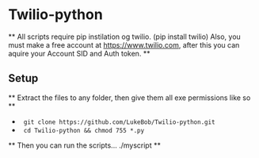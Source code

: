 # Twilio-python

** All scripts require pip instilation og twilio. (pip install twilio) 
Also, you must make a free account at https://www.twilio.com, after this you can aquire your Account SID and Auth token. **

## Setup ## 

** Extract the files to any folder, then give them all exe permissions like so **

* ``` git clone https://github.com/LukeBob/Twilio-python.git```
* ``` cd Twilio-python && chmod 755 *.py```
 
** Then you can run the scripts...   ./myscript **
